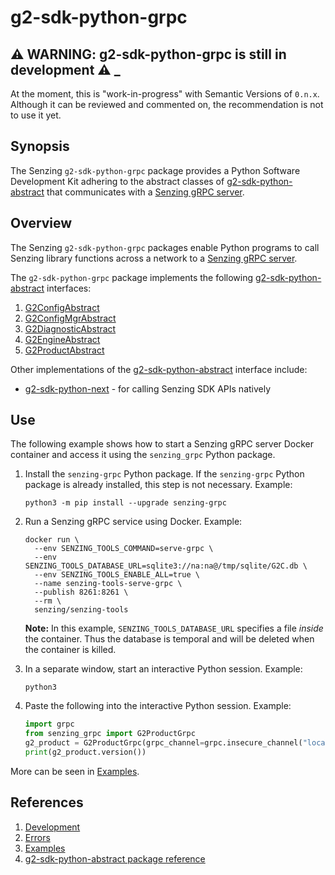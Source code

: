 # g2-sdk-python-grpc

## :warning: WARNING: g2-sdk-python-grpc is still in development :warning: _

At the moment, this is "work-in-progress" with Semantic Versions of `0.n.x`.
Although it can be reviewed and commented on,
the recommendation is not to use it yet.

## Synopsis

The Senzing `g2-sdk-python-grpc` package provides a Python Software Development Kit
adhering to the abstract classes of
[g2-sdk-python-abstract](https://github.com/Senzing/g2-sdk-python-abstract/tree/main/src/senzing_abstract)
that communicates with a
[Senzing gRPC server](https://github.com/Senzing/servegrpc).

## Overview

The Senzing `g2-sdk-python-grpc` packages enable Python programs to call Senzing library functions
across a network to a
[Senzing gRPC server](https://github.com/Senzing/servegrpc).

The `g2-sdk-python-grpc` package implements the following
[g2-sdk-python-abstract](https://github.com/Senzing/g2-sdk-python-abstract/tree/main/src/senzing_abstract)
interfaces:

1. [G2ConfigAbstract](https://github.com/Senzing/g2-sdk-python-abstract/blob/main/src/senzing_abstract/g2config_abstract.py)
1. [G2ConfigMgrAbstract](https://github.com/Senzing/g2-sdk-python-abstract/blob/main/src/senzing_abstract/g2configmgr_abstract.py)
1. [G2DiagnosticAbstract](https://github.com/Senzing/g2-sdk-python-abstract/blob/main/src/senzing_abstract/g2diagnostic_abstract.py)
1. [G2EngineAbstract](https://github.com/Senzing/g2-sdk-python-abstract/blob/main/src/senzing_abstract/g2engine_abstract.py)
1. [G2ProductAbstract](https://github.com/Senzing/g2-sdk-python-abstract/blob/main/src/senzing_abstract/g2product_abstract.py)

Other implementations of the
[g2-sdk-python-abstract](https://github.com/Senzing/g2-sdk-python-abstract/tree/main/src/senzing_abstract)
interface include:

- [g2-sdk-python-next](https://github.com/Senzing/g2-sdk-python-next) - for
  calling Senzing SDK APIs natively

## Use

The following example shows how to start a Senzing gRPC server Docker container
and access it using the `senzing_grpc` Python package.

1. Install the `senzing-grpc` Python package.
   If the `senzing-grpc` Python package is already installed,
   this step is not necessary.
   Example:

    ```console
    python3 -m pip install --upgrade senzing-grpc
    ```

1. Run a Senzing gRPC service using Docker.
   Example:

    ```console
    docker run \
      --env SENZING_TOOLS_COMMAND=serve-grpc \
      --env SENZING_TOOLS_DATABASE_URL=sqlite3://na:na@/tmp/sqlite/G2C.db \
      --env SENZING_TOOLS_ENABLE_ALL=true \
      --name senzing-tools-serve-grpc \
      --publish 8261:8261 \
      --rm \
      senzing/senzing-tools
    ```

   **Note:** In this example, `SENZING_TOOLS_DATABASE_URL` specifies a file *inside* the container.
   Thus the database is temporal and will be deleted when the container is killed.

1. In a separate window, start an interactive Python session.
   Example:

    ```console
    python3
    ```

1. Paste the following into the interactive Python session.
   Example:

    ```python
    import grpc
    from senzing_grpc import G2ProductGrpc
    g2_product = G2ProductGrpc(grpc_channel=grpc.insecure_channel("localhost:8261"))
    print(g2_product.version())
    ```

More can be seen in
[Examples](docs/examples.md).

## References

1. [Development](docs/development.md)
1. [Errors](docs/errors.md)
1. [Examples](docs/examples.md)
1. [g2-sdk-python-abstract package reference](http://hub.senzing.com/g2-sdk-python-abstract/)
